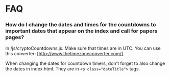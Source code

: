 # FAQ

### How do I change the dates and times for the countdowns to important dates that appear on the index and call for papers pages?
In /js/cryptoCountdowns.js. Make sure that times are in UTC. You can use this converter: [http://www.thetimezoneconverter.com/].

When changing the dates for countdown timers, don't forget to also change the dates in index.html. They are in ```<p class="dateTitle">``` tags.
